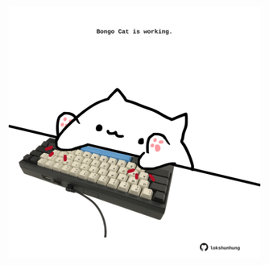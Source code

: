 <!-- built at 14/11/2021, 11:01:22 UTC -->
<p align="center">
  <img width="500" height="500" src="./ReadmeImage.svg">
</p>
